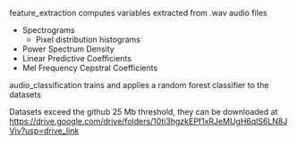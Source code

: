feature_extraction computes variables extracted from .wav audio files
  - Spectrograms
    - Pixel distribution histograms
  - Power Spectrum Density
  - Linear Predictive Coefficients
  - Mel Frequency Cepstral Coefficients

audio_classification trains and applies a random forest classifier to the datasets

Datasets exceed the github 25 Mb threshold, they can be downloaded at
https://drive.google.com/drive/folders/10ti3hgzkEPf1xRJeMUgH6qlS6LN8JViv?usp=drive_link

